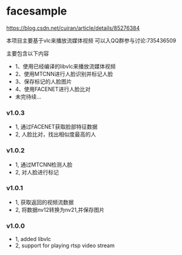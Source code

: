 # facesample
https://blog.csdn.net/cuiran/article/details/85276384

本项目主要基于vlc来播放流媒体视频
可以入QQ群参与讨论:735436509

主要包含以下内容

- 1、使用已经编译的libvlc来播放流媒体视频
- 2、使用MTCNN进行人脸识别并标记人脸
- 3、保存标记的人脸图片
- 4、使用FACENET进行人脸比对
- 未完待续...


### v1.0.3
   - 1, 通过FACENET获取脸部特征数据
   - 2, 人脸比对，找出相似度最高的人


### v1.0.2
   - 1, 通过MTCNN检测人脸
   - 2, 对人脸进行标记


### v1.0.1
   - 1, 获取返回的视频流数据
   - 2, 将数据nv12转换为nv21,并保存图片

### v1.0.0
   - 1, added libvlc
   - 2, support for playing rtsp video stream
   
